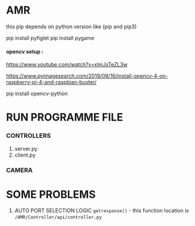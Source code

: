 # AMR

this pip depends on python version like (pip and pip3)

pip install pyfiglet
pip install pygame

#### opencv setup :
https://www.youtube.com/watch?v=xlmJsTeZL3w

https://www.pyimagesearch.com/2019/09/16/install-opencv-4-on-raspberry-pi-4-and-raspbian-buster/

pip install opencv-python


# RUN PROGRAMME FILE
 
### CONTROLLERS
1. server.py 
2. client.py

### CAMERA
 

# SOME PROBLEMS

1. AUTO PORT SELECTION LOGIC `getresponse()` - this function location is `/AMR/Controller/api/controller.py` 
